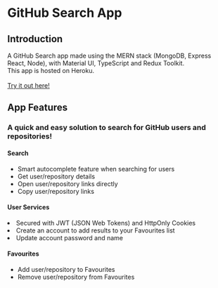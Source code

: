 # GitHub Search App

<h2>Introduction</h2>
A GitHub Search app made using the MERN stack (MongoDB, Express React, Node), with Material UI, TypeScript and Redux Toolkit.
<br>This app is hosted on Heroku.
<br>
<br><a href="https://github-search-sg.herokuapp.com/" target="_blank">Try it out here!</a>

<h2>App Features</h2>

<h3>A quick and easy solution to search for GitHub users and repositories!</h3>

<h4>Search</h4>
<ul>
  <li>Smart autocomplete feature when searching for users</li>
  <li>Get user/repository details</li>
  <li>Open user/repository links directly</li>
  <li>Copy user/repository links</li>
</ul>

<h4>User Services</h4>
  <li>Secured with JWT (JSON Web Tokens) and HttpOnly Cookies</li>
  <li>Create an account to add results to your Favourites list</li>
  <li>Update account password and name</li>
  
<h4>Favourites</h4>
  <ul>
  <li>Add user/repository to Favourites</li>
  <li>Remove user/repository from Favourites</li>
</ul>
